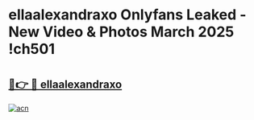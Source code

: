 # ellaalexandraxo Onlyfans Leaked - New Video & Photos March 2025 !ch501

# <h2><a href="https://o4czre.iuczelnia.edu.pl?title=ellaalexandraxo&ref=ch501">🔗👉 🔴 ellaalexandraxo</a></h2>

[![acn](https://github.com/user-attachments/assets/0f9c940e-d8b0-45ae-aac7-cd30a18b3e1c)](https://o4czre.iuczelnia.edu.pl?title=ellaalexandraxo&ref=ch501)

